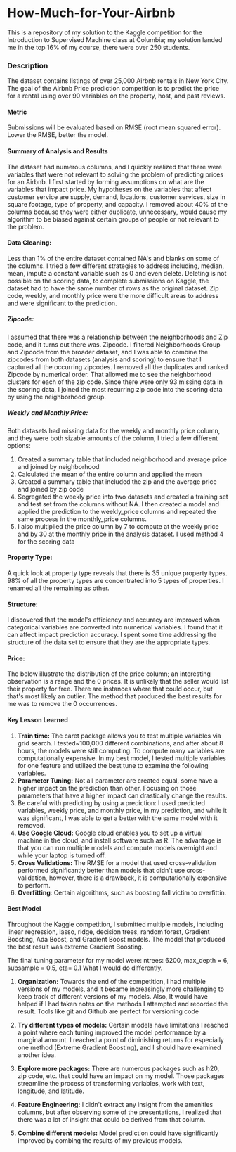 # How-Much-for-Your-Airbnb

This is a repository of my solution to the Kaggle competition for the Introduction to Supervised Machine class at Columbia; my solution landed me in the top 16% of my course, there were over 250 students. 

### Description
The dataset contains listings of over 25,000 Airbnb rentals in New York City. The goal of the Airbnb Price prediction competition is to predict the price for a rental using over 90 variables on the property, host, and past reviews.

#### Metric
Submissions will be evaluated based on RMSE (root mean squared error). Lower the RMSE, better the model.

#### Summary of Analysis and Results 
The dataset had numerous columns, and I quickly realized that there were variables that were not relevant to solving the problem of predicting prices for an Airbnb. I first started by forming assumptions on what are the variables that impact price. My hypotheses on the variables that affect customer service are supply, demand, locations, customer services, size in square footage, type of property, and capacity. I removed about 40% of the columns because they were either duplicate, unnecessary, would cause my algorithm to be biased against certain groups of people or not relevant to the problem. 

#### Data Cleaning: 
Less than 1% of the entire dataset contained NA's and blanks on some of the columns. I tried a few different strategies to address including, median, mean, impute a constant variable such as 0 and even delete. Deleting is not possible on the scoring data, to complete submissions on Kaggle, the dataset had to have the same number of rows as the original dataset. Zip code, weekly, and monthly price were the more difficult areas to address and were significant to the prediction. 

##### Zipcode: 
I assumed that there was a relationship between the neighborhoods and Zip code, and it turns out there was. Zipcode. I filtered Neighborhoods Group and Zipcode from the broader dataset, and I was able to combine the zipcodes from both datasets (analysis and scoring) to ensure that I captured all the occurring zipcodes. I removed all the duplicates and ranked Zipcode by numerical order. That allowed me to see the neighborhood clusters for each of the zip code. Since there were only 93 missing data in the scoring data, I joined the most recurring zip code into the scoring data by using the neighborhood group. 

##### Weekly and Monthly Price: 
Both datasets had missing data for the weekly and monthly price column, and they were both sizable amounts of the column, I tried a few different options: 
1) Created a summary table that included neighborhood and average price and joined by neighborhood
2) Calculated the mean of the entire column and applied the mean
3) Created a summary table that included the zip and the average price and joined by zip code 
4) Segregated the weekly price into two datasets and created a training set and test set from the columns without NA. I then created a model and applied the prediction to the weekly_price columns and repeated the same process in the monthly_price columns. 
5) I also multiplied the price column by 7 to compute at the weekly price and by 30 at the monthly price in the analysis dataset. I used method 4 for the scoring data 
 
#### Property Type: 
A quick look at property type reveals that there is 35 unique property types. 98% of all the property types are concentrated into 5 types of properties. I renamed all the remaining as other. 

#### Structure: 
I discovered that the model's efficiency and accuracy are improved when categorical variables are converted into numerical variables. I found that it can affect impact prediction accuracy. I spent some time addressing the structure of the data set to ensure that they are the appropriate types. 

#### Price: 
The below illustrate the distribution of the price column; an interesting observation is a range and the 0 prices. It is unlikely that the seller would list their property for free. There are instances where that could occur, but that's most likely an outlier. The method that produced the best results for me was to remove the 0 occurrences. 

 
#### Key Lesson Learned
1)    **Train time:** The caret package allows you to test multiple variables via grid search. I tested~100,000 different combinations, and after about 8 hours, the models were still computing. To compute many variables are computationally expensive. In my best model, I tested multiple variables for one feature and utilized the best tune to examine the following variables. 
2)    **Parameter Tuning:** Not all parameter are created equal, some have a higher impact on the prediction than other. Focusing on those parameters that have a higher impact can drastically change the results. 
3)    Be careful with predicting by using a prediction:  I used predicted variables, weekly price, and monthly price, in my prediction, and while it was significant, I was able to get a better with the same model with it removed. 
4)    **Use Google Cloud:** Google cloud enables you to set up a virtual machine in the cloud, and install software such as R. The advantage is that you can run multiple models and compute models overnight and while your laptop is turned off.
5)    **Cross Validations:**  The RMSE for a model that used cross-validation performed significantly better than models that didn't use cross-validation, however, there is a drawback, it is computationally expensive to perform. 
6)    **Overfitting**: Certain algorithms, such as boosting fall victim to overfittin.

#### Best Model 
Throughout the Kaggle competition, I submitted multiple models, including linear regression, lasso, ridge, decision trees, random forest,  Gradient Boosting, Ada Boost, and Gradient Boost models. The model that produced the best result was extreme Gradient Boosting.

The final tuning parameter for my model were: ntrees: 6200, max_depth = 6, subsample = 0.5, eta= 0.1
What I would do differently. 

1)    **Organization:** Towards the end of the competition, I had multiple versions of my models, and it became increasingly more challenging to keep track of different versions of my models. Also, It would have helped if I had taken notes on the methods I attempted and recorded the result. Tools like git and Github are perfect for versioning code 

2)    **Try different types of models:** Certain models have limitations I reached a point where each tuning improved the model performance by a marginal amount. I reached a point of diminishing returns for especially one method (Extreme Gradient Boosting), and I should have examined another idea. 

3)    **Explore more packages:** There are numerous packages such as h20, zip code, etc. that could have an impact on my model. Those packages streamline the process of transforming variables, work with text, longitude, and latitude. 

4)    **Feature Engineering:** I didn't extract any insight from the amenities columns, but after observing some of the presentations, I realized that there was a lot of insight that could be derived from that column.

5)    **Combine different models:** Model prediction could have significantly improved by combing the results of my previous models. 

